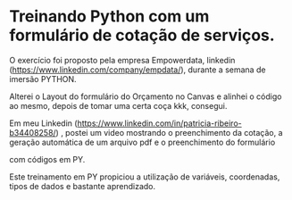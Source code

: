# Treinando Python com um formulário de cotação de serviços.

O exercício foi proposto pela empresa Empowerdata, linkedin (https://www.linkedin.com/company/empdata/), durante a semana de imersão PYTHON.

Alterei o Layout do formulário do Orçamento no Canvas e alinhei o código ao mesmo, depois de tomar uma certa coça kkk, consegui.

Em meu Linkedin (https://www.linkedin.com/in/patricia-ribeiro-b34408258/) , postei um video mostrando o preenchimento da cotação, a geração automática de um arquivo pdf e o preenchimento do formulário  

com códigos em PY.

Este treinamento em PY propiciou a utilização de variáveis, coordenadas, tipos de dados e bastante aprendizado.
